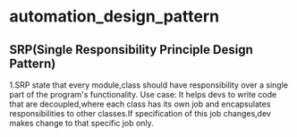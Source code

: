 # automation_design_pattern

## SRP(Single Responsibility Principle Design Pattern)
1.SRP state that every module,class should have responsibility over a single part of the program's functionality.
Use case:
It helps devs to write code that are decoupled,where each class has its own job and encapsulates responsibilities to other classes.If specification of this job changes,dev makes change to that specific job only.

